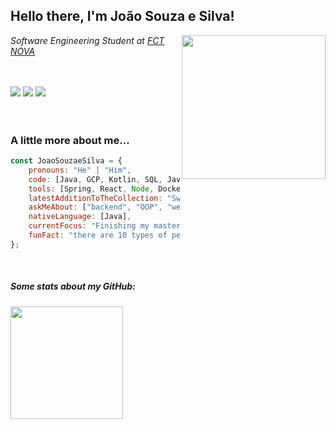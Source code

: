<h2> Hello there, I'm João Souza e Silva! </h2>
<img align='right' src="https://media.giphy.com/media/8m4gPv1UFz1jmiCtKd/giphy.gif" width="230">
<p><em>Software Engineering Student at <a href="https://www.fct.unl.pt">FCT NOVA</a>
</em></p>

<br>
<br>

<div> 
 <a href="http://discordapp.com/users/Mambo#5711" target="_blank"><img src="https://img.shields.io/badge/Discord-7289DA?style=for-the-badge&logo=discord&logoColor=white" target="_blank"></a> 
  <a href = "mailto:joaosouzaesilva48@gmail.com"><img src="https://img.shields.io/badge/-Gmail-%23333?style=for-the-badge&logo=gmail&logoColor=white" target="_blank"></a>
  <a href="https://www.linkedin.com/in/joaosouzasilva" target="_blank"><img src="https://img.shields.io/badge/-LinkedIn-%230077B5?style=for-the-badge&logo=linkedin&logoColor=white" target="_blank"></a> 
</div>  
<br>
<br>

### A little more about me...  

```javascript
const JoaoSouzaeSilva = {
    pronouns: "He" | "Him",
    code: [Java, GCP, Kotlin, SQL, Javascript, C, Python, HTML, CSS, Swift],
    tools: [Spring, React, Node, Docker],
    latestAdditionToTheCollection: "Swift and IOSDev",
    askMeAbout: ["backend", "OOP", "web dev", "sports"],
    nativeLanguage: [Java],
    currentFocus: "Finishing my master thesis",
    funFact: "there are 10 types of people in this world, those who understand binary and those who dont"
};
```
<br>

<h5> Some stats about my GitHub: </h5>
<div align="left">
  <a href="https://github.com/JoaoSouzaeSilva">
  <img height="180em" src="https://github-readme-stats.vercel.app/api?username=JoaoSouzaeSilva&show_icons=true&theme=cobalt&include_all_commits=true&count_private=true"/>
</div>
